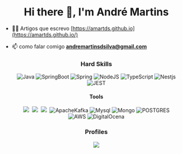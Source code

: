 <h1 align="center">Hi there 👋, I'm André Martins</h1>

- 👨‍💻 Artigos que escrevo [https://amartds.github.io](https://amartds.github.io/)

- 📫 como falar comigo **andremartinsdsilva@gmail.com**

<h3 align="center">
  Hard Skills
</h3>
<p align="center">
    <img alt="Java" src="https://camo.githubusercontent.com/a85162d7bbc861f8f5e7e8b127ff5162e348065ae0eb91256a1efc1919f8f1ba/68747470733a2f2f696d672e736869656c64732e696f2f62616467652f4f70656e4a444b2d4544384230303f7374796c653d666f722d7468652d6261646765266c6f676f3d6f70656e6a646b266c6f676f436f6c6f723d7768697465"/>
    <img alt="SpringBoot" src="https://camo.githubusercontent.com/4bde567a4772f994f22418e4505a1ac8dc6e6219100251aa79b7279e02c8bb07/68747470733a2f2f696d672e736869656c64732e696f2f62616467652f537072696e672d3644423333463f7374796c653d666f722d7468652d6261646765266c6f676f3d737072696e67266c6f676f436f6c6f723d7768697465"/>
<img alt="Spring" src="https://camo.githubusercontent.com/de3012ca40ba3ef433da8807996576d3cafaccf638909e83b1048b1d8aec3b77/68747470733a2f2f696d672e736869656c64732e696f2f62616467652f537072696e675f426f6f742d4632463446393f7374796c653d666f722d7468652d6261646765266c6f676f3d737072696e672d626f6f74"/>
  <img alt="NodeJS" src="https://img.shields.io/badge/node.js%20-%2343853D.svg?&style=for-the-badge&logo=node.js&logoColor=white"/>
  <img alt="TypeScript" src="https://img.shields.io/badge/typescript%20-%23007ACC.svg?&style=for-the-badge&logo=typescript&logoColor=white"/>
  <img alt="Nestjs" src="https://img.shields.io/badge/nestjs-%23DD0031.svg?&logo=nestjs&style=for-the-badge" /><br/>
  <img alt="JEST" src="https://img.shields.io/badge/-jest-%23C21325?style=for-the-badge&logo=jest&logoColor=white" />
</p>
<!-- <h4 align="center">Frontend</h4>
<p align="center">
  <img alt="React" src="https://img.shields.io/badge/react%20-%2320232a.svg?&style=for-the-badge&logo=react&logoColor=%2361DAFB"/>
  <img alt="Angular" src="https://img.shields.io/badge/angular%20-%23DD0031.svg?&style=for-the-badge&logo=angular&logoColor=white"/>
</p> -->

<h4 align="center">Tools</h4>
  <p align="center">
<img src="https://camo.githubusercontent.com/770dc0d5bff8e3849434d5559707f1f515ba5c33b4f42f654aaa67889cb00d90/68747470733a2f2f696d672e736869656c64732e696f2f62616467652f48696265726e6174652d3539363636433f7374796c653d666f722d7468652d6261646765266c6f676f3d48696265726e617465266c6f676f436f6c6f723d7768697465"/></a>&nbsp
 <img src="https://img.shields.io/badge/Docker-2496ED?style=for-the-badge&logo=Docker&logoColor=white"/></a>&nbsp
 <img src="https://img.shields.io/badge/Rabbitmq-FF6600?style=for-the-badge&logo=rabbitmq&logoColor=white"/></a>&nbsp
 <img alt="ApacheKafka" src="https://img.shields.io/badge/kafka-%2320232a.svg?logo=apachekafka&style=for-the-badge"/>
 <img alt="Mysql" src="https://img.shields.io/badge/mysql-%2300f.svg?style=for-the-badge&logo=mysql&logoColor=white"/>
 <img alt="Mongo" src="https://img.shields.io/badge/MongoDB-%234ea94b.svg?style=for-the-badge&logo=mongodb&logoColor=white"/>
 <img alt="POSTGRES" src="https://img.shields.io/badge/postgres-%23316192.svg?style=for-the-badge&logo=postgresql&logoColor=white"/><br/>
 <img alt="AWS" src="https://img.shields.io/badge/AWS-%23FF9900.svg?style=for-the-badge&logo=amazon-aws&logoColor=white"/>
 <img alt="DigitalOcena" src="https://img.shields.io/badge/DigitalOcean-%230167ff.svg?style=for-the-badge&logo=digitalOcean&logoColor=white"/>
</p>

<h3 align="center">
  Profiles
</h3>

<p align="center">
    <a href="https://www.linkedin.com/in/andremartds/" __target="blank">
        <img src="https://img.shields.io/badge/Linkedin-Andr%C3%A9%20Martins-blue"/>
    </a>
</p>
